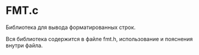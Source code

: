 # FMT.c

Библиотека для вывода форматированных строк.

Вся библиотека содержится в файле fmt.h, использование и пояснения внутри файла.
